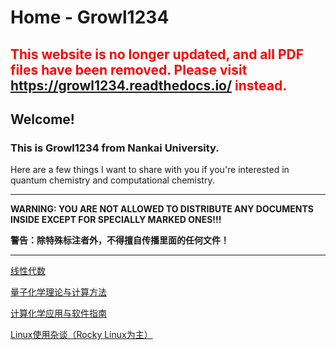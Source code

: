 # Home - Growl1234

## <font color=red>This website is no longer updated, and all PDF files have been removed. Please visit <a href="https://growl1234.readthedocs.io/">https://growl1234.readthedocs.io/</a> instead.</font>

## Welcome! 


### This is Growl1234 from Nankai University. 

Here are a few things I want to share with you if you're interested in quantum chemistry and computational chemistry.

___

**WARNING: YOU ARE NOT ALLOWED TO DISTRIBUTE ANY DOCUMENTS INSIDE EXCEPT FOR SPECIALLY MARKED ONES!!!**

**警告：除特殊标注者外，不得擅自传播里面的任何文件！**

___

[线性代数](/linear_algebra/)

[量子化学理论与计算方法](/quantum/)

[计算化学应用与软件指南](/applications/)

[Linux使用杂谈（Rocky Linux为主）](/linux/)

